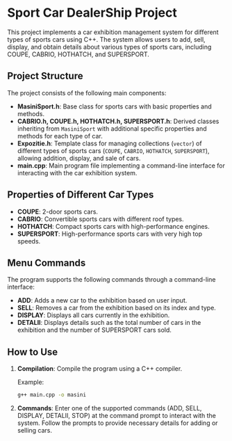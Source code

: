 # Sport Car DealerShip Project

This project implements a car exhibition management system for different types of sports cars using C++. The system allows users to add, sell, display, and obtain details about various types of sports cars, including COUPE, CABRIO, HOTHATCH, and SUPERSPORT.

## Project Structure

The project consists of the following main components:

- **MasiniSport.h**: Base class for sports cars with basic properties and methods.
- **CABRIO.h, COUPE.h, HOTHATCH.h, SUPERSPORT.h**: Derived classes inheriting from `MasiniSport` with additional specific properties and methods for each type of car.
- **Expozitie.h**: Template class for managing collections (`vector`) of different types of sports cars (`COUPE`, `CABRIO`, `HOTHATCH`, `SUPERSPORT`), allowing addition, display, and sale of cars.
- **main.cpp**: Main program file implementing a command-line interface for interacting with the car exhibition system.

## Properties of Different Car Types

- **COUPE**: 2-door sports cars.
- **CABRIO**: Convertible sports cars with different roof types.
- **HOTHATCH**: Compact sports cars with high-performance engines.
- **SUPERSPORT**: High-performance sports cars with very high top speeds.

## Menu Commands

The program supports the following commands through a command-line interface:

- **ADD**: Adds a new car to the exhibition based on user input.
- **SELL**: Removes a car from the exhibition based on its index and type.
- **DISPLAY**: Displays all cars currently in the exhibition.
- **DETALII**: Displays details such as the total number of cars in the exhibition and the number of SUPERSPORT cars sold.

## How to Use

1. **Compilation**: Compile the program using a C++ compiler.
   
   Example:
   ```bash
   g++ main.cpp -o masini
1. **Commands**: Enter one of the supported commands (ADD, SELL, DISPLAY, DETALII, STOP) at the command prompt to interact with the system. Follow the prompts to provide necessary details for adding or selling cars.
